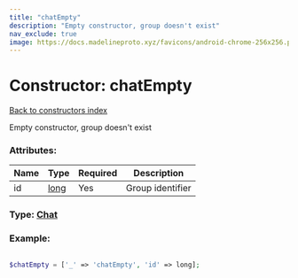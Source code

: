 ```yaml
---
title: "chatEmpty"
description: "Empty constructor, group doesn't exist"
nav_exclude: true
image: https://docs.madelineproto.xyz/favicons/android-chrome-256x256.png
---
```

# Constructor: chatEmpty  
[Back to constructors index](/API_docs/constructors/index.html)



Empty constructor, group doesn't exist

### Attributes:

| Name     |    Type       | Required | Description |
|----------|---------------|----------|-------------|
|id|[long](/API_docs/types/long.html) | Yes|Group identifier|



### Type: [Chat](/API_docs/types/Chat.html)


### Example:

```php

$chatEmpty = ['_' => 'chatEmpty', 'id' => long];
```  
